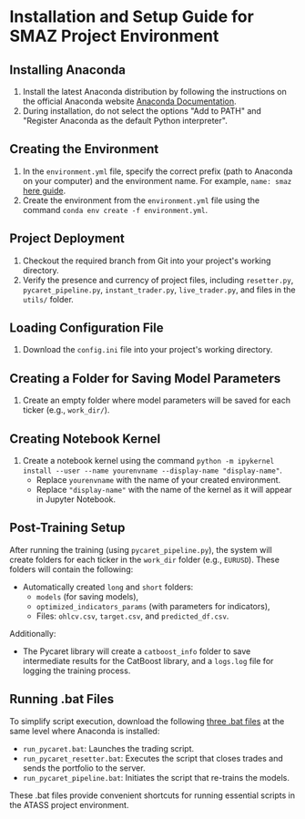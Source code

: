 # Installation and Setup Guide for SMAZ Project Environment

## Installing Anaconda

1. Install the latest Anaconda distribution by following the instructions on the official Anaconda website [Anaconda Documentation](https://docs.anaconda.com/anaconda/).
2. During installation, do not select the options "Add to PATH" and "Register Anaconda as the default Python interpreter".

## Creating the Environment

1. In the `environment.yml` file, specify the correct prefix (path to Anaconda on your computer) and the environment name. For example, `name: smaz` [here guide](https://conda.io/projects/conda/en/latest/user-guide/tasks/manage-environments.html#creating-an-environment-from-an-environment-yml-file).
2. Create the environment from the `environment.yml` file using the command `conda env create -f environment.yml`.

## Project Deployment

1. Checkout the required branch from Git into your project's working directory.
2. Verify the presence and currency of project files, including `resetter.py`, `pycaret_pipeline.py`, `instant_trader.py`, `live_trader.py`, and files in the `utils/` folder.

## Loading Configuration File

1. Download the `config.ini` file into your project's working directory.

## Creating a Folder for Saving Model Parameters

1. Create an empty folder where model parameters will be saved for each ticker (e.g., `work_dir/`).

## Creating Notebook Kernel

1. Create a notebook kernel using the command `python -m ipykernel install --user --name yourenvname --display-name "display-name"`.
   - Replace `yourenvname` with the name of your created environment.
   - Replace `"display-name"` with the name of the kernel as it will appear in Jupyter Notebook.

## Post-Training Setup

After running the training (using `pycaret_pipeline.py`), the system will create folders for each ticker in the `work_dir` folder (e.g., `EURUSD`). These folders will contain the following:
- Automatically created `long` and `short` folders:
  - `models` (for saving models),
  - `optimized_indicators_params` (with parameters for indicators),
  - Files: `ohlcv.csv`, `target.csv`, and `predicted_df.csv`.

Additionally:
- The Pycaret library will create a `catboost_info` folder to save intermediate results for the CatBoost library, and a `logs.log` file for logging the training process.

## Running .bat Files

To simplify script execution, download the following [three .bat files](https://github.com/py310/smaz_project/tree/main/bat-files) at the same level where Anaconda is installed:

- `run_pycaret.bat`: Launches the trading script.
- `run_pycaret_resetter.bat`: Executes the script that closes trades and sends the portfolio to the server.
- `run_pycaret_pipeline.bat`: Initiates the script that re-trains the models.

These .bat files provide convenient shortcuts for running essential scripts in the ATASS project environment.
